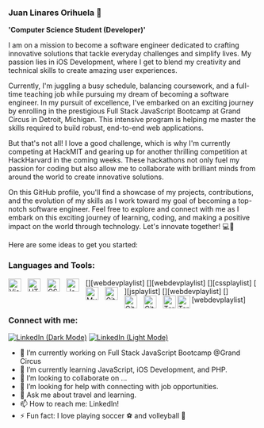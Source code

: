 ### Juan Linares Orihuela 👋

**'Computer Science Student (Developer)'**

I am on a mission to become a software engineer dedicated to crafting innovative solutions that tackle everyday challenges and simplify lives. My passion lies in iOS Development, where I get to blend my creativity and technical skills to create amazing user experiences.

Currently, I'm juggling a busy schedule, balancing coursework, and a full-time teaching job while pursuing my dream of becoming a software engineer. In my pursuit of excellence, I've embarked on an exciting journey by enrolling in the prestigious Full Stack JavaScript Bootcamp at Grand Circus in Detroit, Michigan. This intensive program is helping me master the skills required to build robust, end-to-end web applications.

But that's not all! I love a good challenge, which is why I'm currently competing at HackMIT and gearing up for another thrilling competition at HackHarvard in the coming weeks. These hackathons not only fuel my passion for coding but also allow me to collaborate with brilliant minds from around the world to create innovative solutions.

On this GitHub profile, you'll find a showcase of my projects, contributions, and the evolution of my skills as I work toward my goal of becoming a top-notch software engineer. Feel free to explore and connect with me as I embark on this exciting journey of learning, coding, and making a positive impact on the world through technology. Let's innovate together! 💻🌟 

Here are some ideas to get you started:

### Languages and Tools:

[<img align="left" alt="Visual Studio Code" width="26px" src="https://cdn.jsdelivr.net/gh/devicons/devicon/icons/vscode/vscode-original.svg" style="padding-right:10px;" />][webdevplaylist]
[<img align="left" alt="HTML5" width="26px" src="https://cdn.jsdelivr.net/gh/devicons/devicon/icons/html5/html5-original.svg" style="padding-right:10px;" />][webdevplaylist]
[<img align="left" alt="CSS3" width="26px" src="https://cdn.jsdelivr.net/gh/devicons/devicon/icons/css3/css3-original.svg" style="padding-right:10px;" />][cssplaylist]
[<img align="left" alt="JavaScript" width="26px" src="https://cdn.jsdelivr.net/gh/devicons/devicon/icons/javascript/javascript-original.svg" style="padding-right:10px;" />][jsplaylist]
[<img align="left" alt="MySQL" width="26px" src="https://cdn.jsdelivr.net/gh/devicons/devicon/icons/mysql/mysql-original.svg" style="padding-right:10px;" />][webdevplaylist]
[<img align="left" alt="Git" width="26px" src="https://cdn.jsdelivr.net/gh/devicons/devicon/icons/git/git-original.svg" style="padding-right:10px;" />][webdevplaylist]
[<img align="left" alt="GitHub" width="26px" src="https://user-images.githubusercontent.com/3369400/139447912-e0f43f33-6d9f-45f8-be46-2df5bbc91289.png" style="padding-right:10px;" />](https://www.youtube.com/playlist?list=PLkwxH9e_vrAJ0WbEsFA9W3I1W-g_BTsbt#gh-dark-mode-only)
[<img align="left" alt="GitHub" width="26px" src="https://user-images.githubusercontent.com/3369400/139448065-39a229ba-4b06-434b-bc67-616e2ed80c8f.png" style="padding-right:10px;" />](https://www.youtube.com/playlist?list=PLkwxH9e_vrAJ0WbEsFA9W3I1W-g_BTsbt#gh-light-mode-only)
[<img align="left" alt="Terminal" width="26px" src="./img/terminal-light.svg" />](https://www.youtube.com/playlist?list=PLkwxH9e_vrAJ0WbEsFA9W3I1W-g_BTsbt#gh-light-mode-only)
[<img align="left" alt="Terminal" width="26px" src="./img/terminal-dark.svg" />](https://www.youtube.com/playlist?list=PLkwxH9e_vrAJ0WbEsFA9W3I1W-g_BTsbt#gh-dark-mode-only)

### Connect with me:
[![LinkedIn (Dark Mode)](./img/linkedin-dark.svg)](https://www.linkedin.com/in/juanlinaresorihuela/)
[![LinkedIn (Light Mode)](./img/linkedin-light.svg)](https://www.linkedin.com/in/juanlinaresorihuela/)


- 🔭 I’m currently working on Full Stack JavaScript Bootcamp @Grand Circus
- 🌱 I’m currently learning JavaScript, iOS Development, and PHP.
- 👯 I’m looking to collaborate on ...
- 🤔 I’m looking for help with connecting with job opportunities.
- 💬 Ask me about travel and learning.
- 📫 How to reach me: LinkedIn!
- ⚡ Fun fact: I love playing soccer ⚽️ and volleyball 🏐

